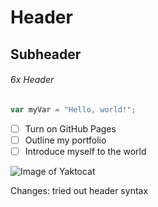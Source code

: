 # Header
## Subheader
###### 6x Header

``` javascript
var myVar = "Hello, world!";
```
- [ ] Turn on GitHub Pages
- [ ] Outline my portfolio
- [ ] Introduce myself to the world

![Image of Yaktocat](https://octodex.github.com/images/yaktocat.png)

Changes: tried out header syntax
